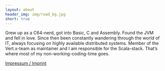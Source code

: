 ```yaml
---
layout: about
header_img: img/road_bg.jpg
short: true
---
```


Grew up as a C64-nerd, got into Basic, C and Assembly. Found the JVM and fell in love. Since then been constantly wandering through the world of IT, always focusing on highly available distributed systems. Member of the Vert.x-team as maintainer and I am responsible for the Scala-stack. That’s where most of my non-working-coding-time goes.

[Impressum / Imprint](/imprint/)